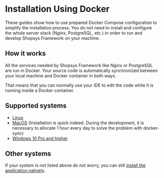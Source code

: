 # Installation Using Docker

These guides show how to use prepared Docker Compose configuration to simplify the installation process.
You do not need to install and configure the whole server stack (Nginx, PostgreSQL, etc.) in order to run and develop Shopsys Framework on your machine.

## How it works
All the services needed by Shopsys Framework like Nginx or PostgreSQL are run in Docker.
Your source code is automatically synchronized between your local machine and Docker container in both ways.

That means that you can normally use your IDE to edit the code while it is running inside a Docker container.

## Supported systems
- [Linux](installation-using-docker-linux.md)
- [MacOS](installation-using-docker-macos.md) (Installation is quick indeed. During the development, it is necessary to allocate 1 hour every day to solve the problem with docker-sync)
- [Windows 10 Pro and higher](installation-using-docker-windows-10-pro-higher.md)

## Other systems
If your system is not listed above do not worry, you can still [install the application natively](native-installation.md).
